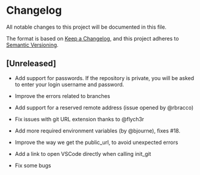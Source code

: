 # Changelog
All notable changes to this project will be documented in this file.

The format is based on [Keep a Changelog](https://keepachangelog.com/en/1.0.0/),
and this project adheres to [Semantic Versioning](https://semver.org/spec/v2.0.0.html).

## [Unreleased]
- Add support for passwords. If the repository is private, you will be asked to enter your login username and password.
- Improve the errors related to branches
- Add support for a reserved remote address (issue opened by @rbracco) 

- Fix issues with git URL extension thanks to @flych3r
- Add more required environment variables (by @bjourne), fixes #18.
- Improve the way we get the public_url, to avoid unexpected errors
- Add a link to open VSCode directly when calling init_git
- Fix some bugs
